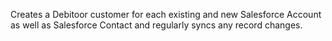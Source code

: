 Creates a Debitoor customer for each existing and new Salesforce Account as well as Salesforce Contact and regularly syncs any record changes.